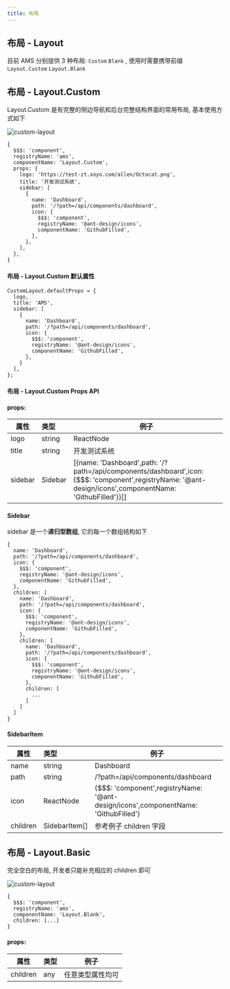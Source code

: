 ```yaml
---
title: 布局
---
```


## 布局 - Layout

目前 AMS 分别提供 3 种布局: `Custom` `Blank` , 使用时需要携带前缀 `Layout.Custom` `Layout.Blank`

## 布局 - Layout.Custom

Layout.Custom 是有完整的侧边导航和后台完整结构界面的常用布局, 基本使用方式如下

![custom-layout](/ams-document/images/custom-layout.png)

```json5
{
  $$$: 'component',
  registryName: 'ams',
  componentName: 'Layout.Custom',
  props: {
    logo: 'https://test-zt.xoyo.com/allen/Octocat.png',
    title: '开发测试系统',
    sidebar: [
      {
        name: 'Dashboard',
        path: '/?path=/api/components/dashboard',
        icon: {
          $$$: 'component',
          registryName: '@ant-design/icons',
          componentName: 'GithubFilled',
        },
      },
    ],
  },
}
```

#### 布局 - Layout.Custom 默认属性

```json5
CustomLayout.defaultProps = {
  logo,
  title: 'AMS',
  sidebar: [
    {
      name: 'Dashboard',
      path: '/?path=/api/components/dashboard',
      icon: {
        $$$: 'component',
        registryName: '@ant-design/icons',
        componentName: 'GithubFilled',
      },
    }
  ],
};
```

#### 布局 - Layout.Custom Props API

#### props: 

| 属性                    | 类型                       |  例子                                                     |       
| --------               | :-----                     |  ---------                                                |   
| logo                   | string | ReactNode         | https://test-zt.xoyo.com/allen/Octocat.png                |
| title                  | string                     | 开发测试系统                                               |
| sidebar                | Sidebar                    | [{name: 'Dashboard',path: '/?path=/api/components/dashboard',icon: {$$$: 'component',registryName: '@ant-design/icons',componentName: 'GithubFilled'}}]]   |

#### Sidebar

sidebar 是一个**递归型数组**, 它的每一个数组结构如下

```json5
{
  name: 'Dashboard',
  path: '/?path=/api/components/dashboard',
  icon: {
    $$$: 'component',
    registryName: '@ant-design/icons',
    componentName: 'GithubFilled',
  },
  children: [
    name: 'Dashboard',
    path: '/?path=/api/components/dashboard',
    icon: {
      $$$: 'component',
      registryName: '@ant-design/icons',
      componentName: 'GithubFilled',
    },
    children: [
      name: 'Dashboard',
      path: '/?path=/api/components/dashboard',
      icon: {
        $$$: 'component',
        registryName: '@ant-design/icons',
        componentName: 'GithubFilled',
      },
      children: [
        ...
      ]
    ]
  ]
}
```

#### SidebarItem
| 属性                    | 类型                       |  例子                                                     |       
| --------                | :-----                     |  ---------                                                |   
| name                    | string                     | Dashboard                |
| path                    | string                     | /?path=/api/components/dashboard                                               |
| icon                    | ReactNode                  | {$$$: 'component',registryName: '@ant-design/icons',componentName: 'GithubFilled'}   |
| children                | SidebarItem[]              | 参考例子 children 字段 |

## 布局 - Layout.Basic

完全空白的布局, 开发者只能补充相应的 children 即可

![custom-layout](/ams-document/images/blank-layout.png)

```json5
{
  $$$: 'component',
  registryName: 'ams',
  componentName: 'Layout.Blank',
  children: [...]
}
```

#### props: 

| 属性                    | 类型                       |  例子                                                     |       
| --------                | :-----                     |  ---------                                                |   
| children                | any        | 任意类型属性均可                |
